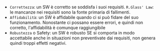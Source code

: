 - `Correttezza`: un SW è corretto se soddisfa i suoi requisiti. 
	`R.Glass' Law`: le mancanze nei requisiti sono la fonte primaria di fallimenti.
- `Affidabilità`: un SW è affidabile quando ci si può fidare del suo funzionamento. Nonostante ci possano essere errori, e quindi non corretto, l'affidabilità è comunque raggiungibile
- `Robustezza` o Safety: un SW è robusto SE si comporta in modo accettabile anche in situazioni non preventivate dai requisiti, non genera quindi troppi effetti negativi.